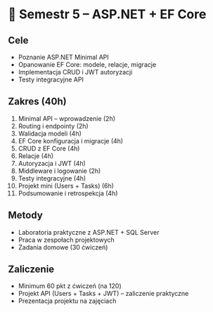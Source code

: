 # 📘 Semestr 5 – ASP.NET + EF Core

## Cele
- Poznanie ASP.NET Minimal API  
- Opanowanie EF Core: modele, relacje, migracje  
- Implementacja CRUD i JWT autoryzacji  
- Testy integracyjne API  

## Zakres (40h)
1. Minimal API – wprowadzenie (2h)  
2. Routing i endpointy (2h)  
3. Walidacja modeli (4h)  
4. EF Core konfiguracja i migracje (4h)  
5. CRUD z EF Core (4h)  
6. Relacje (4h)  
7. Autoryzacja i JWT (4h)  
8. Middleware i logowanie (2h)  
9. Testy integracyjne (4h)  
10. Projekt mini (Users + Tasks) (6h)  
11. Podsumowanie i retrospekcja (4h)  

## Metody
- Laboratoria praktyczne z ASP.NET + SQL Server  
- Praca w zespołach projektowych  
- Zadania domowe (30 ćwiczeń)  

## Zaliczenie
- Minimum 60 pkt z ćwiczeń (na 120)  
- Projekt API (Users + Tasks + JWT) – zaliczenie praktyczne  
- Prezentacja projektu na zajęciach  
